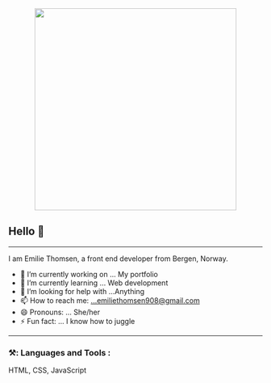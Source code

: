 <div id="header" align="center">
  <img src="https://media.giphy.com/media/RbDKaczqWovIugyJmW/giphy.gif" width="400"/>
</div>



## Hello 👋

---

I am Emilie Thomsen, a front end developer from Bergen, Norway.


- 🔭 I’m currently working on ... My portfolio
- 🌱 I’m currently learning ... Web development
- 🤔 I’m looking for help with ...Anything
- 📫 How to reach me: ...emiliethomsen908@gmail.com
- 😄 Pronouns: ... She/her
- ⚡ Fun fact: ... I know how to juggle

---

### ⚒️: Languages and Tools :

HTML, CSS, JavaScript


